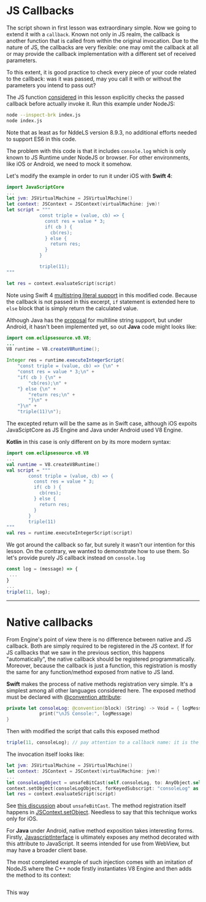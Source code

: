# JS Callbacks

The script shown in first lesson was extraordinary simple. Now we going to extend it with a <code>callback</code>. Known not only in JS realm, the callback is another function that is called from within the original invocation. Due to the nature of JS, the callbacks are very flexible: one may omit the callback at all or may provide the callback implementation with a different set of received parameters.

To this extent, it is good practice to check every piece of your code related to the callback: was it was passed, may you call it with or without the parameters you intend to pass out?

The JS function [considered](index.js) in this lesson explicitly checks the passed callback before actually invoke it.
Run this example under NodeJS:
``` bash
node --inspect-brk index.js
node index.js
```
Note that as least as for NddeLS version 8.9.3, no additional efforts needed to support ES6 in this code.


The problem with this code is that it includes <code>console.log</code> which is only known to JS Runtime under NodeJS or browser. For other environments, like iOS or Android, we need to mock it somehow.

Let's modify the example in order to run it under iOS with <b>Swift 4</b>:
``` Swift
import JavaScriptCore
...
let jvm: JSVirtualMachine = JSVirtualMachine()
let context: JSContext = JSContext(virtualMachine: jvm)!
let script = """
            const triple = (value, cb) => {
              const res = value * 3;
              if( cb ) {
                cb(res);
              } else {
                return res;
              }
            }

            triple(11);
"""

let res = context.evaluateScript(script)
```
Note using Swift 4 [multistring literal support](https://github.com/apple/swift-evolution/blob/master/proposals/0168-multi-line-string-literals.md) in this modified code. Because the callback is not passed in this excerpt, <code>if</code> statement is extended here to <code>else</code> block that is simply return the calculated value. 

Although Java has the [proposal](https://blog.joda.org/2008/01/java-7-multi-line-string-literals_594.html) for multiline string support, but under Android, it hasn't been implemented yet, so out <b>Java</b> code might looks like:
``` Java 
import com.eclipsesource.v8.V8;
...
V8 runtime = V8.createV8Runtime();

Integer res = runtime.executeIntegerScript(
    "const triple = (value, cb) => {\n" +
    "const res = value * 3;\n" +
    "if( cb ) {\n" +
        "cb(res);\n" +
    "} else {\n" +
        "return res;\n" +
        "}\n" +
    "}\n" +
    "triple(11)\n");
```
The excepted return will be the same as in Swift case, although iOS expoits JavaSciptCore as JS Engine and Java under Android used V8 Engine.

<b>Kotlin</b> in this case is only different on by its more modern syntax:
``` Kotlin
import com.eclipsesource.v8.V8
...
val runtime = V8.createV8Runtime()
val script = """
        const triple = (value, cb) => {
          const res = value * 3;
          if( cb ) {
            cb(res);
          } else {
            return res;
          }
        }
        triple(11)
"""
val res = runtime.executeIntegerScript(script)
```

We got around the callback so far, but surely it wasn't our intention for this lesson. On the contrary, we wanted to demonstrate how to use them. So let's provide purely JS callback instead on <code>console.log</code>
``` javascript
const log = (message) => {
 ...
}
...
triple(11, log);
```
---
# Native callbacks

From Engine's point of view there is no difference between native and JS callback. Both are simply required to be registered in the JS context. If for JS callbacks that we saw in the previous section, this happens "automatically", the native callback should be registered programmatically. Moreover, because the callback is just a function, this registration is mostly the same for any function/method exposed from native to JS land.

<b>Swift</b> makes the process of native methods registration very simple. It's a simplest among all other languages considered here. The exposed method must be declared with [@convention attribute](https://docs.swift.org/swift-book/ReferenceManual/Attributes.html#convention):
``` Swift
private let consoleLog: @convention(block) (String) -> Void = { logMessage in
            print("\nJS Console:", logMessage)
}
```

Then with modified the script that calls this exposed method
``` javascript
triple(11, consoleLog); // pay attention to a callback name: it is the name of the exposed with @convention method
```

The invocation itself looks like:
``` Swift
let jvm: JSVirtualMachine = JSVirtualMachine()
let context: JSContext = JSContext(virtualMachine: jvm)!
...
let consoleLogObject = unsafeBitCast(self.consoleLog, to: AnyObject.self)
context.setObject(consoleLogObject, forKeyedSubscript: "consoleLog" as (NSCopying & NSObjectProtocol))
let res = context.evaluateScript(script)

```
See [this discussion](https://gist.github.com/JadenGeller/ccc62c4316e8c225c259) about <code>unsafeBitCast</code>. The method registration itself happens in [JSContext.setObject](https://developer.apple.com/documentation/javascriptcore/jscontext/1451416-setobject). Needless to say that this technique works only for iOS.

For <b>Java</b> under Android, native method exposition takes interesting forms. 
Firstly, [JavascriptInterface](https://developer.android.com/reference/android/webkit/JavascriptInterface) is ultimately exposes any method decorated with this attribute to JavaScript. It seems intended for use from WebView, but may have a broader client base.

The most completed example of such injection comes with an imitation of NodeJS where the C++ node firstly instantiates V8 Engine and then adds the method to its context:
``` C++
```

This way 

